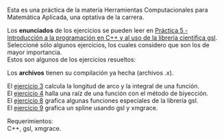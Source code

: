 Esta es una práctica de la materia Herramientas Computacionales para Matemática Aplicada, una optativa de la carrera.

Los **enunciados** de los ejercicios se pueden leer en [Práctica 5 - Introducción a la programación en C++ y al uso de la librería científica gsl](https://github.com/LautaroOchotorena/Ejercicios/blob/main/Pr%C3%A1ctica%205%20-%20Introducci%C3%B3n%20a%20la%20programaci%C3%B3n%20en%20C%2B%2B%20y%20al%20uso%20de%20la%20librer%C3%ADa%20cient%C3%ADfica%20gsl.pdf).<br>
Seleccioné sólo algunos ejercicios, los cuales considero que son los de mayor importancia.<br>
Estos son algunos de los ejercicios resueltos:

Los **archivos** tienen su compilación ya hecha (archivos .x).

El [ejercicio 3](https://github.com/LautaroOchotorena/Ejercicios/blob/main/Ejercicio3.cpp) calcula la longitud de arco y la integral de una función.<br>
El [ejercicio 4](https://github.com/LautaroOchotorena/Ejercicios/blob/main/Ejercicio4.cpp) halla una raíz de una función con el método de biyección.<br>
El [ejercicio 8](https://github.com/LautaroOchotorena/Ejercicios/blob/main/Ejercicio8.cpp) grafica algunas funciones especiales de la librería gsl.<br>
El [ejercicio 9](https://github.com/LautaroOchotorena/Ejercicios/blob/main/Ejercicio9.cpp) grafica un spline usando gsl y xmgrace.<br>

Requerimientos:<br>
C++, gsl, xmgrace.
